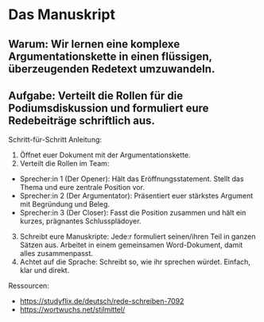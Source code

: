 # Das Manuskript

## Warum: Wir lernen eine komplexe Argumentationskette in einen flüssigen, überzeugenden Redetext umzuwandeln.

## Aufgabe: Verteilt die Rollen für die Podiumsdiskussion und formuliert eure Redebeiträge schriftlich aus.

Schritt-für-Schritt Anleitung:
1. Öffnet euer Dokument mit der Argumentationskette.
2. Verteilt die Rollen im Team:
* Sprecher:in 1 (Der Opener): Hält das Eröffnungsstatement. Stellt das Thema und eure zentrale Position vor.
* Sprecher:in 2 (Der Argumentator): Präsentiert euer stärkstes Argument mit Begründung und Beleg.
* Sprecher:in 3 (Der Closer): Fasst die Position zusammen und hält ein kurzes, prägnantes Schlussplädoyer.
3. Schreibt eure Manuskripte: Jede:r formuliert seinen/ihren Teil in ganzen Sätzen aus. Arbeitet in einem gemeinsamen Word-Dokument, damit alles zusammenpasst.
4. Achtet auf die Sprache: Schreibt so, wie ihr sprechen würdet. Einfach, klar und direkt.

Ressourcen:
* https://studyflix.de/deutsch/rede-schreiben-7092
* https://wortwuchs.net/stilmittel/
